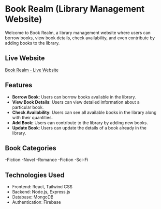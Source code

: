 # Book Realm (Library Management Website)

Welcome to Book Realm, a library management website where users can borrow books, view book details, check availability, and even contribute by adding books to the library.

## Live Website

[Book Realm - Live Website](https://book-realm-web.web.app)

## Features

- **Borrow Book**: Users can borrow books available in the library.
- **View Book Details**: Users can view detailed information about a particular book.
- **Check Availability**: Users can see all available books in the library along with their quantities.
- **Add Book**: Users can contribute to the library by adding new books.
- **Update Book**: Users can update the details of a book already in the library.

## Book Categories
-Fiction
-Novel
-Romance
-Fiction
-Sci-Fi

## Technologies Used

- Frontend: React, Tailwind CSS
- Backend: Node.js, Express.js
- Database: MongoDB
- Authentication: Firebase





